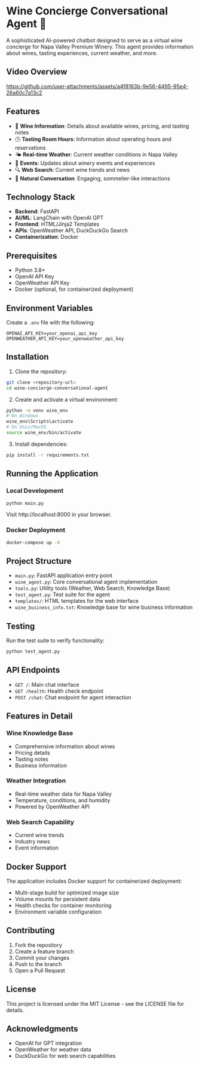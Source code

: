 # Wine Concierge Conversational Agent 🍷

A sophisticated AI-powered chatbot designed to serve as a virtual wine concierge for Napa Valley Premium Winery. This agent provides information about wines, tasting experiences, current weather, and more.

## Video Overview



https://github.com/user-attachments/assets/a4f8163b-9e56-4495-95e4-26a60c7a13c2


## Features

- 🍇 **Wine Information**: Details about available wines, pricing, and tasting notes
- 🕒 **Tasting Room Hours**: Information about operating hours and reservations
- 🌤️ **Real-time Weather**: Current weather conditions in Napa Valley
- 📅 **Events**: Updates about winery events and experiences
- 🔍 **Web Search**: Current wine trends and news
- 💬 **Natural Conversation**: Engaging, sommelier-like interactions

## Technology Stack

- **Backend**: FastAPI
- **AI/ML**: LangChain with OpenAI GPT
- **Frontend**: HTML/Jinja2 Templates
- **APIs**: OpenWeather API, DuckDuckGo Search
- **Containerization**: Docker

## Prerequisites

- Python 3.8+
- OpenAI API Key
- OpenWeather API Key
- Docker (optional, for containerized deployment)

## Environment Variables

Create a `.env` file with the following:

```env
OPENAI_API_KEY=your_openai_api_key
OPENWEATHER_API_KEY=your_openweather_api_key
```

## Installation

1. Clone the repository:
```bash
git clone <repository-url>
cd wine-concierge-conversational-agent
```

2. Create and activate a virtual environment:
```bash
python -m venv wine_env
# On Windows
wine_env\Scripts\activate
# On Unix/MacOS
source wine_env/bin/activate
```

3. Install dependencies:
```bash
pip install -r requirements.txt
```

## Running the Application

### Local Development
```bash
python main.py
```
Visit http://localhost:8000 in your browser.

### Docker Deployment
```bash
docker-compose up -d
```

## Project Structure

- `main.py`: FastAPI application entry point
- `wine_agent.py`: Core conversational agent implementation
- `tools.py`: Utility tools (Weather, Web Search, Knowledge Base)
- `test_agent.py`: Test suite for the agent
- `templates/`: HTML templates for the web interface
- `wine_business_info.txt`: Knowledge base for wine business information

## Testing

Run the test suite to verify functionality:
```bash
python test_agent.py
```

## API Endpoints

- `GET /`: Main chat interface
- `GET /health`: Health check endpoint
- `POST /chat`: Chat endpoint for agent interaction

## Features in Detail

### Wine Knowledge Base
- Comprehensive information about wines
- Pricing details
- Tasting notes
- Business information

### Weather Integration
- Real-time weather data for Napa Valley
- Temperature, conditions, and humidity
- Powered by OpenWeather API

### Web Search Capability
- Current wine trends
- Industry news
- Event information

## Docker Support

The application includes Docker support for containerized deployment:
- Multi-stage build for optimized image size
- Volume mounts for persistent data
- Health checks for container monitoring
- Environment variable configuration

## Contributing

1. Fork the repository
2. Create a feature branch
3. Commit your changes
4. Push to the branch
5. Open a Pull Request

## License

This project is licensed under the MIT License - see the LICENSE file for details.

## Acknowledgments

- OpenAI for GPT integration
- OpenWeather for weather data
- DuckDuckGo for web search capabilities
